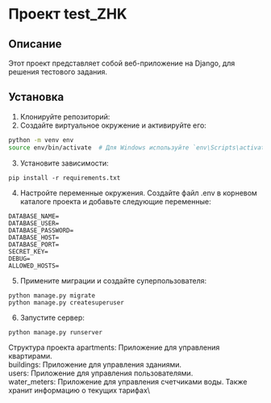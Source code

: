 # Проект test_ZHK

## Описание

Этот проект представляет собой веб-приложение на Django, для решения тестового задания.

## Установка

1. Клонируйте репозиторий:
2. Создайте виртуальное окружение и активируйте его:
```bash
python -m venv env
source env/bin/activate  # Для Windows используйте `env\Scripts\activate`
```
3. Установите зависимости:
```
pip install -r requirements.txt
```
4. Настройте переменные окружения. Создайте файл .env в корневом каталоге проекта и добавьте следующие переменные:
```
DATABASE_NAME=
DATABASE_USER=
DATABASE_PASSWORD=
DATABASE_HOST=
DATABASE_PORT=
SECRET_KEY=
DEBUG=
ALLOWED_HOSTS=

```
5. Примените миграции и создайте суперпользователя:
```
python manage.py migrate
python manage.py createsuperuser
```
6. Запустите сервер:
```
python manage.py runserver
```
Структура проекта
apartments: Приложение для управления квартирами.\
buildings: Приложение для управления зданиями.\
users: Приложение для управления пользователями.\
water_meters: Приложение для управления счетчиками воды. Также хранит информацию о текущих тарифах\
